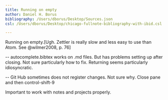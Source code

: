 ```yaml
---
title: Running on empty
author: Daniel H. Borus
bibliography: /Users/dborus/Desktop/Sources.json
csl: /Users/dborus/Desktop/chicago-fullnote-bibliography-with-ibid.csl

---
```

Running on empty.[Ugh. Zettler is really slow and less easy to use than Atom. See  @wilmer2008, p. 76]


-- autocomplete.bibtex works on .md files. But has problems setting up after closing. Not sure particularly how to fix. Returning seems particularly idiosyncratic.

-- Git Hub sometimes does not register changes. Not sure why. Close pane and then control-shift-9

Important to work with notes and projects properly.
